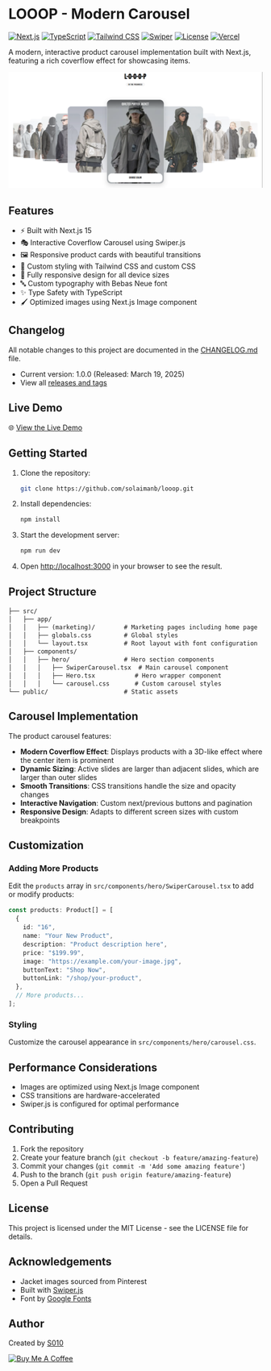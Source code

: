 # LOOOP - Modern Carousel

[![Next.js](https://img.shields.io/badge/Next.js-15-black?logo=next.js)](https://nextjs.org/)
[![TypeScript](https://img.shields.io/badge/TypeScript-5.0-blue?logo=typescript)](https://www.typescriptlang.org/)
[![Tailwind CSS](https://img.shields.io/badge/Tailwind-3.0-38b2ac?logo=tailwind-css)](https://tailwindcss.com/)
[![Swiper](https://img.shields.io/badge/Swiper-11.0-6332f6?logo=swiper)](https://swiperjs.com/)
[![License](https://img.shields.io/badge/License-MIT-green)](LICENSE)
[![Vercel](https://img.shields.io/badge/Deployed%20on-Vercel-black?logo=vercel)](https://looop-co.vercel.app)

A modern, interactive product carousel implementation built with Next.js, featuring a rich coverflow effect for showcasing items.

![LOOOP Showcase](public/loop-co-preview.png)

## Features

- ⚡ Built with Next.js 15
- 🎭 Interactive Coverflow Carousel using Swiper.js
- 🖼️ Responsive product cards with beautiful transitions
- 🎨 Custom styling with Tailwind CSS and custom CSS
- 📱 Fully responsive design for all device sizes
- 🔤 Custom typography with Bebas Neue font
- ✨ Type Safety with TypeScript
- 🖌️ Optimized images using Next.js Image component

## Changelog

All notable changes to this project are documented in the [CHANGELOG.md](CHANGELOG.md) file.
- Current version: 1.0.0 (Released: March 19, 2025)
- View all [releases and tags](https://github.com/solaimanb/looop/releases)

## Live Demo

🌐 [View the Live Demo](https://looop-co.vercel.app)

## Getting Started

1. Clone the repository:
   ```bash
   git clone https://github.com/solaimanb/looop.git
   ```

2. Install dependencies:
   ```bash
   npm install
   ```

3. Start the development server:
   ```bash
   npm run dev
   ```

4. Open [http://localhost:3000](http://localhost:3000) in your browser to see the result.

## Project Structure

```
├── src/
│   ├── app/
│   │   ├── (marketing)/        # Marketing pages including home page
│   │   ├── globals.css         # Global styles
│   │   └── layout.tsx          # Root layout with font configuration
│   ├── components/
│   │   ├── hero/               # Hero section components
│   │   │   ├── SwiperCarousel.tsx  # Main carousel component
│   │   │   ├── Hero.tsx           # Hero wrapper component
│   │   │   └── carousel.css       # Custom carousel styles
└── public/                     # Static assets
```

## Carousel Implementation

The product carousel features:

- **Modern Coverflow Effect**: Displays products with a 3D-like effect where the center item is prominent
- **Dynamic Sizing**: Active slides are larger than adjacent slides, which are larger than outer slides
- **Smooth Transitions**: CSS transitions handle the size and opacity changes
- **Interactive Navigation**: Custom next/previous buttons and pagination
- **Responsive Design**: Adapts to different screen sizes with custom breakpoints

## Customization

### Adding More Products

Edit the `products` array in `src/components/hero/SwiperCarousel.tsx` to add or modify products:

```typescript
const products: Product[] = [
  {
    id: "16",
    name: "Your New Product",
    description: "Product description here",
    price: "$199.99",
    image: "https://example.com/your-image.jpg",
    buttonText: "Shop Now",
    buttonLink: "/shop/your-product",
  },
  // More products...
];
```

### Styling

Customize the carousel appearance in `src/components/hero/carousel.css`.

## Performance Considerations

- Images are optimized using Next.js Image component
- CSS transitions are hardware-accelerated
- Swiper.js is configured for optimal performance

## Contributing

1. Fork the repository
2. Create your feature branch (`git checkout -b feature/amazing-feature`)
3. Commit your changes (`git commit -m 'Add some amazing feature'`)
4. Push to the branch (`git push origin feature/amazing-feature`)
5. Open a Pull Request

## License

This project is licensed under the MIT License - see the LICENSE file for details.

## Acknowledgements

- Jacket images sourced from Pinterest
- Built with [Swiper.js](https://swiperjs.com/)
- Font by [Google Fonts](https://fonts.google.com/)

## Author

Created by [S010](https://github.com/solaimanb)

<a href="https://www.buymeacoffee.com/solaimanb" target="_blank">
  <img src="https://cdn.buymeacoffee.com/buttons/v2/default-yellow.png" alt="Buy Me A Coffee" style="height: 50px !important;width: 200px !important;" >
</a>